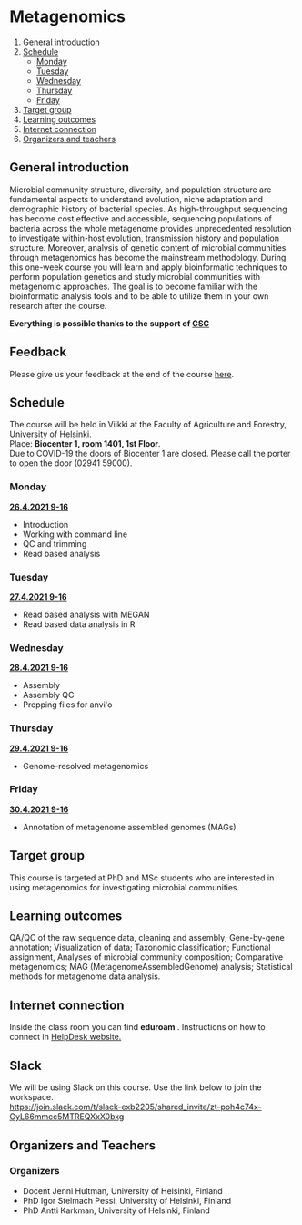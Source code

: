 # Metagenomics

1. [General introduction](#General-introduction)
2. [Schedule](#Schedule)
    - [Monday](#Monday)
    - [Tuesday](#Tuesday)
    - [Wednesday](#Wednesday)
    - [Thursday](#Thursday)
    - [Friday](#Friday)
3. [Target group](#target-group)
4. [Learning outcomes](#learning-outcomes)
5. [Internet connection](#internet-connection)
7. [Organizers and teachers](#Organizers-and-teachers)


## General introduction
Microbial community structure, diversity, and population structure are fundamental aspects to understand evolution, niche adaptation and demographic history of bacterial species. As high-throughput sequencing has become cost effective and accessible, sequencing populations of bacteria across the whole metagenome provides unprecedented resolution to investigate within-host evolution, transmission history and population structure. Moreover, analysis of genetic content of microbial communities through metagenomics has become the mainstream methodology. During this one-week course you will learn and apply bioinformatic techniques to perform population genetics and study microbial communities with metagenomic approaches. The goal is to become familiar with the bioinformatic analysis tools and to be able to utilize them in your own research after the course.

**Everything is possible thanks to the support of [CSC](http://www.csc.fi)**

## Feedback
Please give us your feedback at the end of the course [here](https://presemo.helsinki.fi/metagenomics2021/).

## Schedule
The course will be held in Viikki at the Faculty of Agriculture and Forestry, University of Helsinki.  
Place: __Biocenter 1, room 1401, 1st Floor__.  
Due to COVID-19 the doors of Biocenter 1 are closed. Please call the porter to open the door (02941 59000).


### Monday  
[__26.4.2021 9-16__](Day1/)
* Introduction
* Working with command line
* QC and trimming
* Read based analysis

### Tuesday
[__27.4.2021 9-16__](Day2/)
* Read based analysis with MEGAN
* Read based data analysis in R

### Wednesday
[__28.4.2021 9-16__](Day3/)
* Assembly
* Assembly QC
* Prepping files for anvi'o

### Thursday
[__29.4.2021 9-16__](Day4/)  
* Genome-resolved metagenomics

### Friday
[__30.4.2021 9-16__](Day5/)
* Annotation of metagenome assembled genomes (MAGs)

## Target group
This course is targeted at PhD and MSc students who are interested in using metagenomics for investigating microbial communities.

## Learning outcomes
QA/QC of the raw sequence data, cleaning and assembly; Gene-by-gene annotation; Visualization of data; Taxonomic classification; Functional assignment, Analyses of microbial community composition; Comparative metagenomics; MAG (MetagenomeAssembledGenome) analysis; Statistical methods for metagenome data analysis.

## Internet connection
Inside the class room you can find  __eduroam__ . Instructions on how to connect in [HelpDesk website.](https://helpdesk.it.helsinki.fi/en/instructions/logging-and-connections/networks/wireless-connections-university)

## Slack
We will be using Slack on this course. Use the link below to join the workspace.  
https://join.slack.com/t/slack-exb2205/shared_invite/zt-poh4c74x-GyL66mmcc5MTREQXxX0bxg

## Organizers and Teachers

### Organizers
* Docent Jenni Hultman, University of Helsinki, Finland
* PhD Igor Stelmach Pessi, University of Helsinki, Finland
* PhD Antti Karkman, University of Helsinki, Finland
